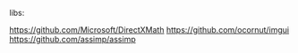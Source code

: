 libs:

https://github.com/Microsoft/DirectXMath
https://github.com/ocornut/imgui
https://github.com/assimp/assimp
